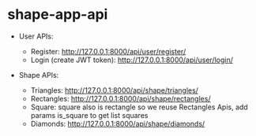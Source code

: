 # shape-app-api

- User APIs:
  + Register: http://127.0.0.1:8000/api/user/register/
  + Login (create JWT token): http://127.0.0.1:8000/api/user/login/
  
- Shape APIs:
  + Triangles: http://127.0.0.1:8000/api/shape/triangles/
  + Rectangles: http://127.0.0.1:8000/api/shape/rectangles/
  + Square: square also is rectangle so we reuse Rectangles Apis, add params is_square to get list squares
  + Diamonds: http://127.0.0.1:8000/api/shape/diamonds/
